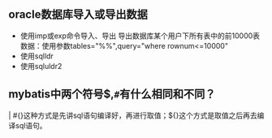 ## oracle数据库导入或导出数据
- 使用imp或exp命令导入、导出
导出数据库某个用户下所有表中的前10000表数据：使用参数tables="%%",query=\"where rownum<=10000\"
- 使用sqlldr
- 使用sqluldr2
## mybatis中两个符号$,`#`有什么相同和不同？
| #{}这种方式是先讲sql语句编译好，再进行取值；${}这个方式是取值之后再去编译sql语句。　　

